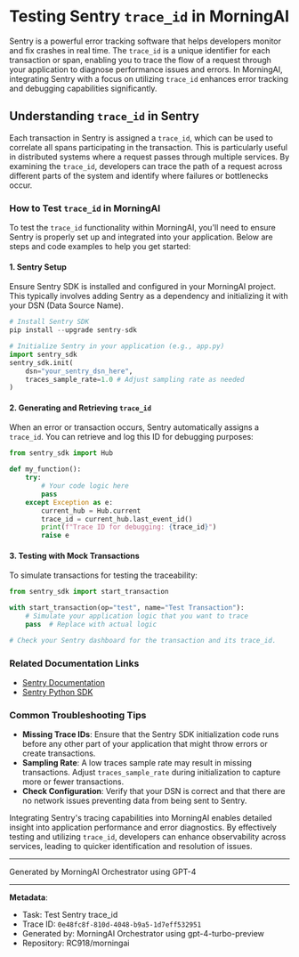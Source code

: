 # Testing Sentry `trace_id` in MorningAI

Sentry is a powerful error tracking software that helps developers monitor and fix crashes in real time. The `trace_id` is a unique identifier for each transaction or span, enabling you to trace the flow of a request through your application to diagnose performance issues and errors. In MorningAI, integrating Sentry with a focus on utilizing `trace_id` enhances error tracking and debugging capabilities significantly.

## Understanding `trace_id` in Sentry

Each transaction in Sentry is assigned a `trace_id`, which can be used to correlate all spans participating in the transaction. This is particularly useful in distributed systems where a request passes through multiple services. By examining the `trace_id`, developers can trace the path of a request across different parts of the system and identify where failures or bottlenecks occur.

### How to Test `trace_id` in MorningAI

To test the `trace_id` functionality within MorningAI, you'll need to ensure Sentry is properly set up and integrated into your application. Below are steps and code examples to help you get started:

#### 1. Sentry Setup

Ensure Sentry SDK is installed and configured in your MorningAI project. This typically involves adding Sentry as a dependency and initializing it with your DSN (Data Source Name).

```python
# Install Sentry SDK
pip install --upgrade sentry-sdk

# Initialize Sentry in your application (e.g., app.py)
import sentry_sdk
sentry_sdk.init(
    dsn="your_sentry_dsn_here",
    traces_sample_rate=1.0 # Adjust sampling rate as needed
)
```

#### 2. Generating and Retrieving `trace_id`

When an error or transaction occurs, Sentry automatically assigns a `trace_id`. You can retrieve and log this ID for debugging purposes:

```python
from sentry_sdk import Hub

def my_function():
    try:
        # Your code logic here
        pass
    except Exception as e:
        current_hub = Hub.current
        trace_id = current_hub.last_event_id()
        print(f"Trace ID for debugging: {trace_id}")
        raise e
```

#### 3. Testing with Mock Transactions

To simulate transactions for testing the traceability:

```python
from sentry_sdk import start_transaction

with start_transaction(op="test", name="Test Transaction"):
    # Simulate your application logic that you want to trace
    pass  # Replace with actual logic

# Check your Sentry dashboard for the transaction and its trace_id.
```

### Related Documentation Links

- [Sentry Documentation](https://docs.sentry.io/)
- [Sentry Python SDK](https://docs.sentry.io/platforms/python/)

### Common Troubleshooting Tips

- **Missing Trace IDs**: Ensure that the Sentry SDK initialization code runs before any other part of your application that might throw errors or create transactions.
- **Sampling Rate**: A low traces sample rate may result in missing transactions. Adjust `traces_sample_rate` during initialization to capture more or fewer transactions.
- **Check Configuration**: Verify that your DSN is correct and that there are no network issues preventing data from being sent to Sentry.

Integrating Sentry's tracing capabilities into MorningAI enables detailed insight into application performance and error diagnostics. By effectively testing and utilizing `trace_id`, developers can enhance observability across services, leading to quicker identification and resolution of issues.

---
Generated by MorningAI Orchestrator using GPT-4

---

**Metadata**:
- Task: Test Sentry trace_id
- Trace ID: `0e48fc8f-810d-4048-b9a5-1d7eff532951`
- Generated by: MorningAI Orchestrator using gpt-4-turbo-preview
- Repository: RC918/morningai
